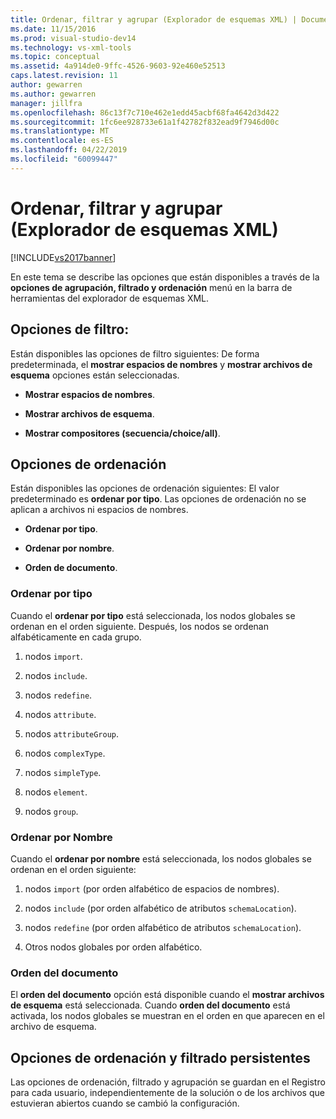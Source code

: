 ```yaml
---
title: Ordenar, filtrar y agrupar (Explorador de esquemas XML) | Documentos de Microsoft
ms.date: 11/15/2016
ms.prod: visual-studio-dev14
ms.technology: vs-xml-tools
ms.topic: conceptual
ms.assetid: 4a914de0-9ffc-4526-9603-92e460e52513
caps.latest.revision: 11
author: gewarren
ms.author: gewarren
manager: jillfra
ms.openlocfilehash: 86c13f7c710e462e1edd45acbf68fa4642d3d422
ms.sourcegitcommit: 1fc6ee928733e61a1f42782f832ead9f7946d00c
ms.translationtype: MT
ms.contentlocale: es-ES
ms.lasthandoff: 04/22/2019
ms.locfileid: "60099447"
---
```

# <a name="sorting-filtering-and-grouping-xml-schema-explorer"></a>Ordenar, filtrar y agrupar (Explorador de esquemas XML)
[!INCLUDE[vs2017banner](../includes/vs2017banner.md)]

En este tema se describe las opciones que están disponibles a través de la **opciones de agrupación, filtrado y ordenación** menú en la barra de herramientas del explorador de esquemas XML.  
  
## <a name="filter-options"></a>Opciones de filtro:  
 Están disponibles las opciones de filtro siguientes: De forma predeterminada, el **mostrar espacios de nombres** y **mostrar archivos de esquema** opciones están seleccionadas.  
  
- **Mostrar espacios de nombres**.  
  
- **Mostrar archivos de esquema**.  
  
- **Mostrar compositores (secuencia/choice/all)**.  
  
## <a name="sorting-options"></a>Opciones de ordenación  
 Están disponibles las opciones de ordenación siguientes: El valor predeterminado es **ordenar por tipo**. Las opciones de ordenación no se aplican a archivos ni espacios de nombres.  
  
- **Ordenar por tipo**.  
  
- **Ordenar por nombre**.  
  
- **Orden de documento**.  
  
### <a name="sort-by-type"></a>Ordenar por tipo  
 Cuando el **ordenar por tipo** está seleccionada, los nodos globales se ordenan en el orden siguiente. Después, los nodos se ordenan alfabéticamente en cada grupo.  
  
1. nodos `import`.  
  
2. nodos `include`.  
  
3. nodos `redefine`.  
  
4. nodos `attribute`.  
  
5. nodos `attributeGroup`.  
  
6. nodos `complexType`.  
  
7. nodos `simpleType`.  
  
8. nodos `element`.  
  
9. nodos `group`.  
  
### <a name="sort-by-name"></a>Ordenar por Nombre  
 Cuando el **ordenar por nombre** está seleccionada, los nodos globales se ordenan en el orden siguiente:  
  
1. nodos `import` (por orden alfabético de espacios de nombres).  
  
2. nodos `include` (por orden alfabético de atributos `schemaLocation`).  
  
3. nodos `redefine` (por orden alfabético de atributos `schemaLocation`).  
  
4. Otros nodos globales por orden alfabético.  
  
### <a name="document-order"></a>Orden del documento  
 El **orden del documento** opción está disponible cuando el **mostrar archivos de esquema** está seleccionada. Cuando **orden del documento** está activada, los nodos globales se muestran en el orden en que aparecen en el archivo de esquema.  
  
## <a name="persisting-sortfilter-options"></a>Opciones de ordenación y filtrado persistentes  
 Las opciones de ordenación, filtrado y agrupación se guardan en el Registro para cada usuario, independientemente de la solución o de los archivos que estuvieran abiertos cuando se cambió la configuración.
